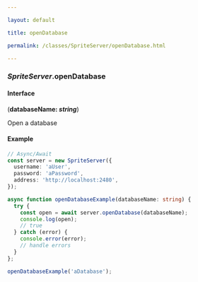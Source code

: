 ```yaml
---

layout: default

title: openDatabase

permalink: /classes/SpriteServer/openDatabase.html

---
```


### _SpriteServer_.openDatabase

#### Interface

(**databaseName: *string***)

Open a database

#### Example

```ts
// Async/Await
const server = new SpriteServer({
  username: 'aUser',
  password: 'aPassword',
  address: 'http://localhost:2480',
});

async function openDatabaseExample(databaseName: string) {
  try {
    const open = await server.openDatabase(databaseName);
    console.log(open);
    // true
  } catch (error) {
    console.error(error);
    // handle errors
  }
};

openDatabaseExample('aDatabase');
```

